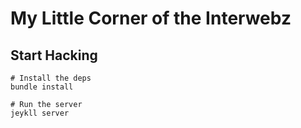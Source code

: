 # My Little Corner of the Interwebz

## Start Hacking
```
# Install the deps
bundle install

# Run the server
jeykll server
```
